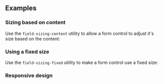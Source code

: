 ## Examples

### Sizing based on content

Use the `field-sizing-content` utility to allow a form control to adjust it's size based on the content:

### Using a fixed size

Use the `field-sizing-fixed` utility to make a form control use a fixed size:

### Responsive design
